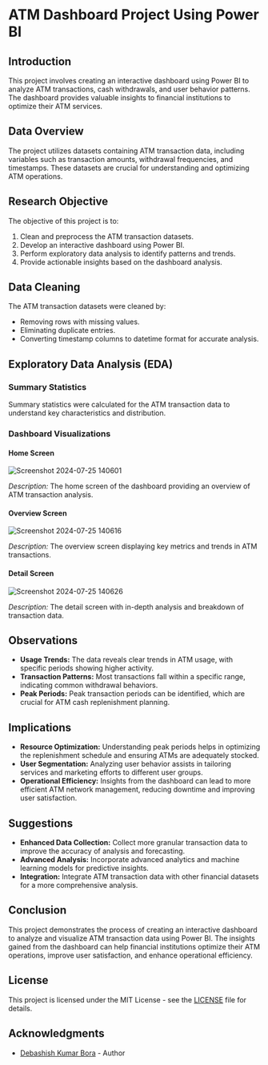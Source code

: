 # ATM Dashboard Project Using Power BI

## Introduction

This project involves creating an interactive dashboard using Power BI to analyze ATM transactions, cash withdrawals, and user behavior patterns. The dashboard provides valuable insights to financial institutions to optimize their ATM services.

## Data Overview

The project utilizes datasets containing ATM transaction data, including variables such as transaction amounts, withdrawal frequencies, and timestamps. These datasets are crucial for understanding and optimizing ATM operations.

## Research Objective

The objective of this project is to:
1. Clean and preprocess the ATM transaction datasets.
2. Develop an interactive dashboard using Power BI.
3. Perform exploratory data analysis to identify patterns and trends.
4. Provide actionable insights based on the dashboard analysis.

## Data Cleaning

The ATM transaction datasets were cleaned by:
- Removing rows with missing values.
- Eliminating duplicate entries.
- Converting timestamp columns to datetime format for accurate analysis.

## Exploratory Data Analysis (EDA)

### Summary Statistics

Summary statistics were calculated for the ATM transaction data to understand key characteristics and distribution.

### Dashboard Visualizations

#### Home Screen

![Screenshot 2024-07-25 140601](https://github.com/user-attachments/assets/0e7ab4db-c9ce-4998-9778-addab25bd62f)


*Description:* The home screen of the dashboard providing an overview of ATM transaction analysis.

#### Overview Screen

![Screenshot 2024-07-25 140616](https://github.com/user-attachments/assets/7cfe56c1-e2c6-40f3-a12e-113685da746c)


*Description:* The overview screen displaying key metrics and trends in ATM transactions.

#### Detail Screen

![Screenshot 2024-07-25 140626](https://github.com/user-attachments/assets/525fffb6-68e1-4f28-8686-39853752b729)


*Description:* The detail screen with in-depth analysis and breakdown of transaction data.

## Observations

- **Usage Trends:** The data reveals clear trends in ATM usage, with specific periods showing higher activity.
- **Transaction Patterns:** Most transactions fall within a specific range, indicating common withdrawal behaviors.
- **Peak Periods:** Peak transaction periods can be identified, which are crucial for ATM cash replenishment planning.

## Implications

- **Resource Optimization:** Understanding peak periods helps in optimizing the replenishment schedule and ensuring ATMs are adequately stocked.
- **User Segmentation:** Analyzing user behavior assists in tailoring services and marketing efforts to different user groups.
- **Operational Efficiency:** Insights from the dashboard can lead to more efficient ATM network management, reducing downtime and improving user satisfaction.

## Suggestions

- **Enhanced Data Collection:** Collect more granular transaction data to improve the accuracy of analysis and forecasting.
- **Advanced Analysis:** Incorporate advanced analytics and machine learning models for predictive insights.
- **Integration:** Integrate ATM transaction data with other financial datasets for a more comprehensive analysis.

## Conclusion

This project demonstrates the process of creating an interactive dashboard to analyze and visualize ATM transaction data using Power BI. The insights gained from the dashboard can help financial institutions optimize their ATM operations, improve user satisfaction, and enhance operational efficiency.

## License

This project is licensed under the MIT License - see the [LICENSE](LICENSE) file for details.

## Acknowledgments

- [Debashish Kumar Bora](https://github.com/DebashishKumarBora) - Author
